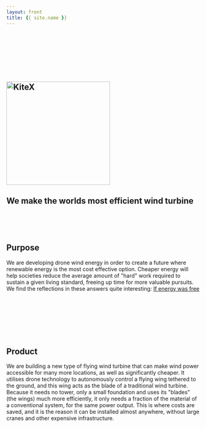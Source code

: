 ```yaml
---
layout: front
title: {{ site.name }}
---
```


<section class="page-header" id="front1">
    <div style="height: 100px;"></div>
    <h1 class="project-name"><a href="{{ site.github.url }}"><img src="/graphics/KiteXWhite.svg" alt="KiteX" style="width:270px"></a></h1>
    <h2 class="project-tagline">We make the worlds most efficient wind turbine</h2>
    <!-- <a href="#" class="btn">View on GitHub</a> -->
</section>

<section class="main-content front" markdown="1">
<div style="height: 50px;"></div>

## Purpose
We are developing drone wind energy in order to create a future where renewable energy is the most cost effective option. Cheaper energy will help societies reduce the average amount of "hard" work required to sustain a given living standard, freeing up time for more valuable pursuits. We find the reflections in these answers quite interesting: [If energy was free](https://www.quora.com/If-energy-was-free-and-renewable-how-would-the-economy-be-fundamentally-different-from-what-it-is-now)

<div style="height: 50px;"></div>
</section>

<section class="page-header" id="front2">
</section>

<section class="main-content front" markdown="1">
<div style="height: 50px;"></div>



## Product
We are building a new type of flying wind turbine that can make wind power accessible for many more locations, as well as significantly cheaper. It utilises drone technology to autonomously control a flying wing tethered to the ground, and this wing acts as the blade of a traditional wind turbine. Because it needs no tower, only a small foundation and uses its "blades" (the wings) much more efficiently, it only needs a fraction of the material of a conventional system, for the same power output. This is where costs are saved, and it is the reason it can be installed almost anywhere, without large cranes and other expensive infrastructure.

<div style="height: 50px;"></div>
</section>

<section class="page-header" id="front3">

<div id="drawing" style="height: 100%; max-width: 832px; margin: auto;"></div>
<script src="https://cdnjs.cloudflare.com/ajax/libs/svg.js/2.6.1/svg.js"></script>
<script src="/js/main.js"></script>

</section>

<section class="main-content front" markdown="1">

<div style="height: 50px;"></div>

<a name="team-link" class="anchor"></a>

### Founders

| --- |---:|
| ![Andreas Okholm](/images/profile/andreasOkholm.jpg){:class="profilePicture"}       | **Andreas Bruun Okholm**    <br /> Co-Founder, Co-CEO. <br /> MSc Aerospace. <br /> Two successful hardware products (Vaavud) through kickstarter. <br /> Featured in Apple commercials. Red dot design awards.|
| ![Gustaf Kugelberg](/images/profile/gustafKugelberg.jpg){:class="profilePicture"}   | **Gustaf Kugelberg**        <br />  Co-Founder, Co-CEO. <br /> Mathematical modelling, Software architecture. <br /> MSc theoretical physics. Ex management consultant. App developer. |

### Advisors

| --- |---:|
| ![Philipp Neff](/images/profile/philippNeff.jpg){:class="profilePicture"}       | **Philipp Neff** <br /> 13 years experience in the renewable energy sector in Europe, East Africa and Canada. <br />Co-founder of OneShore Energy, developed and realised solar-diesel hybrid systems for commercial and public clients |
| ![Mac Gaunaa](/images/profile/macGaunaa.jpeg){:class="profilePicture"}             | **Mac Gaunaa**     <br /> PhD aerodynamics. <br /> 19 years experience working with wind turbine aerodynamics and aeroelasticity at DTU. Previous experience with AWT modelling |
| ![Marc Münzer](/images/profile/marcMunzer.jpg){:class="profilePicture"}           | **Marc Münzer**     <br /> European patent attorney, Co-Founder Guardian IP Consulting, PhD Electromechanical system design, Co-Founder Icebreakernordic.com, Co-Founder StartupWorks.dk |
| ![Rolf Østergaard](/images/profile/rolfOestergaard.jpg){:class="profilePicture"}  | **Rolf Østergaard** <br /> Founder of SENSITIVUS gauge / Team ZWATT. Advanced bike sensor technology. Very experienced M.Sc.EE with hard earned startup business skills. |


### Investors

| --- |---:|
| ![Cong Wang](/images/profile/congWang.jpg){:class="profilePicture"}       | **Cong Wang**    <br /> Entrepreneur and Business Angel. |
| ![Neil Murray](/images/profile/neilMurray.jpg){:class="profilePicture"}   | **Neil Murray**  <br /> Founding Editor of The Nordic Web, Plan A Ventures|

### Want to team up?
Do you share our vision for a the kite powered future, get in touch!

<div style="height: 50px;"></div>
</section>

<section class="page-header" id="front4">

<!-- <div style="height: 10px;"></div> -->
<!-- <img src="/graphics/3DIsometricFlipWhite.svg" alt="KiteX" style="width:320px"> -->
<!-- <div style="height: 50px;"></div> -->

</section>

<section class="main-content front" markdown="1">

<div style="height: 50px;"></div>


## <a name="progress-link" class="anchor"></a>Progress
Our path towards commercially viable kite energy is designed with the philosophy of dealing with the most difficult problems first - a complete autonomous flight. 

(Section in progress)

| --- |---:|
| Jun 16 | **Founded** |
| Jan 17 | **VTOL** |
| Jun 17 | **Funded** |
| Aug 17 | **Autonomous Flight** |
| Nov 17 | **LOI** |

Also, we try to keep a updated [List of prototype developments](/prototypes).


<div style="height: 50px;"></div>
</section>

<section class="page-header" id="front5">

Technical University of Denmark, E.On, Innovation On Wings, University of Southern Denmark, Founders House.

<!-- <div style="height: 10px;"></div> -->
<!-- <img src="/graphics/3DIsometricFlipWhite.svg" alt="KiteX" style="width:320px"> -->
<!-- <div style="height: 50px;"></div> -->

</section>

<section class="main-content front" markdown="1">

<div style="height: 50px;"></div>

## <a name="contact-link" class="anchor"></a>Contact

![Office, Founders House Copenhagen]({{ site.github.url }}/images/OfficePanorama.jpg)

```
KiteX c/o Founders House
Njalsgade 21G, 7th floor,
2300 Copenhagen S

Company Name: KiteX IVS
CVR: DK38029126
Mail: info@kitex.tech
```

</section>